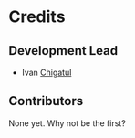 # Credits

## Development Lead

- Ivan [Chigatul](https://github.com/Chigatul)

## Contributors

None yet. Why not be the first?